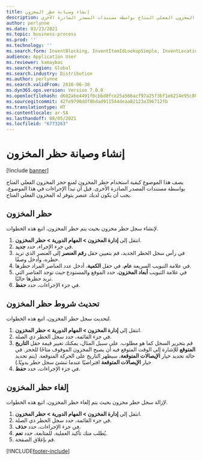 ```yaml
---
title: إنشاء وصيانة حظر المخزون
description: يصف هذا الموضوع كيفية استخدام حظر المخزون لمنع حجز المخزون الفعلي المتاح بواسطة مستندات المصدر الصادرة الأخرى.
author: perlynne
ms.date: 03/23/2021
ms.topic: business-process
ms.prod: ''
ms.technology: ''
ms.search.form: InventBlocking, InventItemIdLookupSimple, InventLocationIdLookup
audience: Application User
ms.reviewer: kamaybac
ms.search.region: Global
ms.search.industry: Distribution
ms.author: perlynne
ms.search.validFrom: 2016-06-30
ms.dyn365.ops.version: Version 7.0.0
ms.openlocfilehash: d602abe4491f6cbbd0fce25a566acf97a25f3bf1e6214e95c80fda2638d14dde
ms.sourcegitcommit: 42fe9790ddf0bdad911544deaa82123a396712fb
ms.translationtype: HT
ms.contentlocale: ar-SA
ms.lasthandoff: 08/05/2021
ms.locfileid: "6773263"
---
```

# <a name="create-and-maintain-an-inventory-blocking"></a>إنشاء وصيانة حظر المخزون

[!include [banner](../../includes/banner.md)]

يصف هذا الموضوع كيفية استخدام حظر المخزون لمنع حجز المخزون الفعلي المتاح بواسطة مستندات المصدر الصادرة الأخرى. قبل أن تبدأ الإجراءات في هذا الموضوع، يجب أن يكون لديك عنصر يتوفر له المخزون الفعلي المتاح.

## <a name="block-inventory"></a>حظر المخزون

لإنشاء سجل حظر مخزون بحيث يتم حظر المخزون، اتبع هذه الخطوات.

1. انتقل إلى **إدارة المخزون \> المهام الدورية \> حظر المخزون**.
1. في جزء الإجراء، حدد **جديد**.
1. في رأس سجل الحظر الجديد، قم بتعيين حقل **رقم العنصر** إلى العنصر الذي تريد حظره، وأدخل وصفًا.
1. في علامة التبويب السريعة **عام**، في حقل **الكمية**، أدخل عدد العناصر المراد حظرها.
1. في علامة التبويب **أبعاد المخزون**، حدد الموقع والمستودع حيث توجد العناصر التي تريد حظرها حاليًا.
1. في جزء الإجراءات، حدد **حفظ**.

## <a name="update-the-conditions-of-the-inventory-blocking"></a>تحديث شروط حظر المخزون

لتحديث سجل حظر المخزون، اتبع هذه الخطوات.

1. انتقل إلى **إدارة المخزون \> المهام الدورية \> حظر المخزون**.
1. في جزء القائمة، حدد سجل الحظر ذي الصلة.
1. قم بتحرير السجل كما هو مطلوب. على سبيل المثال، يمكنك تغيير قيمة حقل **التاريخ المتوقع** للإشارة إلى الوقت المتوقع فيه أن يصبح المخزون الموقوف متاحًا للحجز. في حالة تحديد خيار **الإيصالات المتوقعة**، سيظهر التاريخ على الحركة المتوقعة. (يتم تحديد خيار **الإيصالات المتوقعة** افتراضيًا عندما تنشئ سجل حظر يدويًا.)
1. في جزء الإجراءات، حدد **حفظ**.

## <a name="unblock-inventory"></a>إلغاء حظر المخزون

لإزالة سجل حظر مخزون بحيث يتم إلغاء حظر المخزون، اتبع هذه الخطوات.

1. انتقل إلى **إدارة المخزون \> المهام الدورية \> حظر المخزون**.
1. في جزء القائمة، حدد سجل الحظر ذي الصلة.
1. في جزء الإجراءات، حدد **حذف**.
1. يُطلب منك تأكيد العملية. للمتابعة، حدد **نعم**.
1. قم بإغلاق الصفحة.

[!INCLUDE[footer-include](../../../includes/footer-banner.md)]
